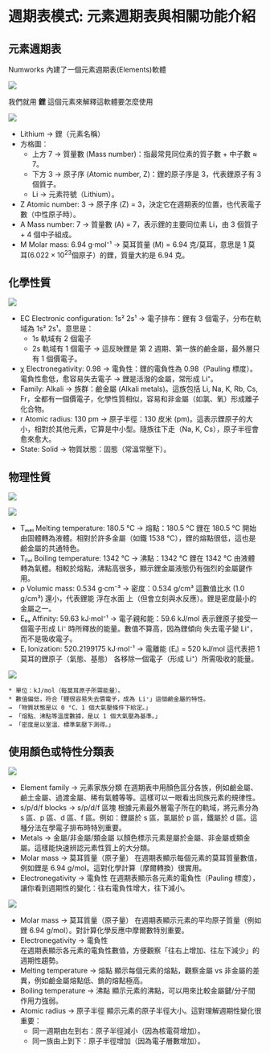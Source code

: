 # 週期表模式: 元素週期表與相關功能介紹

## 元素週期表

Numworks 內建了一個元素週期表(Elements)軟體

![](img/17_01.png)

我們就用 **鋰** 這個元素來解釋這軟體要怎麼使用

![](img/17_02.png)

* Lithium → 鋰（元素名稱）
* 方格圖：
  * 上方 7 → 質量數 (Mass number)：指最常見同位素的質子數 + 中子數 ≈ 7。
  * 下方 3 → 原子序 (Atomic number, Z)：鋰的原子序是 3，代表鋰原子有 3 個質子。
  * Li → 元素符號（Lithium）。
* Z Atomic number: 3
    → 原子序 (Z) = 3，決定它在週期表的位置，也代表電子數（中性原子時）。
* A Mass number: 7
    → 質量數 (A) = 7，表示鋰的主要同位素 Li，由 3 個質子 + 4 個中子組成。
* M Molar mass: 6.94 g·mol⁻¹
    → 莫耳質量 (M) = 6.94 克/莫耳，意思是 1 莫耳($6.022×10^23$個原子）的鋰，質量大約是 6.94 克。

## 化學性質

![](img/17_03.png) 

* EC Electronic configuration: 1s² 2s¹
    → 電子排布：鋰有 3 個電子，分布在軌域為 1s² 2s¹。意思是：
    * 1s 軌域有 2 個電子
    * 2s 軌域有 1 個電子
    → 這反映鋰是 第 2 週期、第一族的鹼金屬，最外層只有 1 個價電子。
* χ Electronegativity: 0.98
    → 電負性：鋰的電負性為 0.98（Pauling 標度）。電負性愈低，愈容易失去電子 → 鋰是活潑的金屬，常形成 Li⁺。
* Family: Alkali
    → 族群：鹼金屬 (Alkali metals)。這族包括 Li, Na, K, Rb, Cs, Fr，全都有一個價電子，化學性質相似，容易和非金屬（如氯、氧）形成離子化合物。
* r Atomic radius: 130 pm
    → 原子半徑：130 皮米 (pm)。這表示鋰原子的大小，相對於其他元素，它算是中小型。隨族往下走（Na, K, Cs），原子半徑會愈來愈大。
* State: Solid
    → 物質狀態：固態（常溫常壓下）。

## 物理性質

![](img/17_04.png)

![](img/17_05.png)

* Tₘₑₗ Melting temperature: 180.5 °C
    → 熔點：180.5 °C
    鋰在 180.5 °C 開始由固體轉為液體。相對於許多金屬（如鐵 1538 °C），鋰的熔點很低，這也是鹼金屬的共通特色。
* Tᵦₒᵢ Boiling temperature: 1342 °C
    → 沸點：1342 °C
    鋰在 1342 °C 由液體轉為氣體。相較於熔點，沸點高很多，顯示鋰金屬液態仍有強烈的金屬鍵作用。
* ρ Volumic mass: 0.534 g·cm⁻³
    → 密度：0.534 g/cm³
    這數值比水 (1.0 g/cm³) 還小，代表鋰能 浮在水面 上（但會立刻與水反應）。鋰是密度最小的金屬之一。
* Eₑₐ Affinity: 59.63 kJ·mol⁻¹
    → 電子親和能：59.6 kJ/mol
    表示鋰原子接受一個電子形成 Li⁻ 時所釋放的能量。數值不算高，因為鋰傾向 失去電子變 Li⁺，而不是吸收電子。
* Eᵢ Ionization: 520.2199175 kJ·mol⁻¹
    → 電離能 (Eᵢ) = 520 kJ/mol
    這代表把 1 莫耳的鋰原子（氣態、基態） 各移除一個電子（形成 Li⁺）所需吸收的能量。

![](img/17_06.png)

    * 單位：kJ/mol（每莫耳原子所需能量）。
    * 數值偏低，符合「鋰很容易失去價電子，成為 Li⁺」這個鹼金屬的特性。
    → 「物質狀態是以 0 °C、1 個大氣壓條件下給定。」
    → 「熔點、沸點等溫度數據，是以 1 個大氣壓為基準。」
    → 「密度是以室溫、標準氣壓下測得。」

## 使用顏色或特性分類表

![](img/17_07.png)

* Element family
    → 元素家族分類
    在週期表中用顏色區分各族，例如鹼金屬、鹼土金屬、過渡金屬、稀有氣體等等。這樣可以一眼看出同族元素的規律性。
* s/p/d/f blocks
    → s/p/d/f 區塊
    根據元素最外層電子所在的軌域，將元素分為 s 區、p 區、d 區、f 區。例如：鋰屬於 s 區，氯屬於 p 區，鐵屬於 d 區。這種分法在學電子排布時特別重要。
* Metals
    → 金屬/非金屬/類金屬
    以顏色標示元素是屬於金屬、非金屬或類金屬。這樣能快速辨認元素性質上的大分類。
* Molar mass
    → 莫耳質量（原子量）
    在週期表顯示每個元素的莫耳質量數值，例如鋰是 6.94 g/mol。這對化學計算（摩爾轉換）很實用。
* Electronegativity
    → 電負性
    在週期表顯示各元素的電負性（Pauling 標度），讓你看到週期性的變化：往右電負性增大，往下減小。

![](img/17_08.png)

* Molar mass
    → 莫耳質量（原子量）
    在週期表顯示元素的平均原子質量（例如鋰 6.94 g/mol）。對計算化學反應中摩爾數特別重要。
* Electronegativity
    → 電負性    
    在週期表顯示各元素的電負性數值，方便觀察「往右上增加、往左下減少」的週期性趨勢。
* Melting temperature
    → 熔點
    顯示每個元素的熔點，觀察金屬 vs 非金屬的差異，例如鹼金屬熔點低、鎢的熔點極高。
* Boiling temperature
    → 沸點
    顯示元素的沸點，可以用來比較金屬鍵/分子間作用力強弱。
* Atomic radius
    → 原子半徑
    顯示元素的原子半徑大小。這對理解週期性變化很重要：
    * 同一週期由左到右：原子半徑減小（因為核電荷增加）。
    * 同一族由上到下：原子半徑增加（因為電子層數增加）。